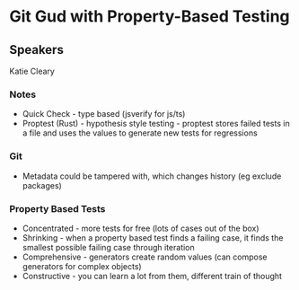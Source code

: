 # Git Gud with Property-Based Testing

## Speakers

Katie Cleary

### Notes

- Quick Check - type based (jsverify for js/ts)
- Proptest (Rust) - hypothesis style testing - proptest stores failed tests in a file and uses the values to generate new tests for regressions

### Git

- Metadata could be tampered with, which changes history (eg exclude packages)

### Property Based Tests

- Concentrated - more tests for free (lots of cases out of the box)
- Shrinking - when a property based test finds a failing case, it finds the smallest possible failing case through iteration
- Comprehensive - generators create random values (can compose generators for complex objects)
- Constructive - you can learn a lot from them, different train of thought